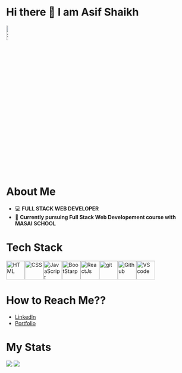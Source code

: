 <h1> Hi there 👋   I am Asif Shaikh</h1>

<picture>
  <source media="(prefers-color-scheme: dark)" srcset="https://c4.wallpaperflare.com/wallpaper/967/89/86/minimalism-code-quote-text-wallpaper-preview.jpg">
  <source media="(prefers-color-scheme: light)" srcset="https://cdn-icons-png.flaticon.com/128/9307/9307653.png">
  <img alt="Shows an illustrated sun in light mode and a moon with stars in dark mode." src="https://user-images.githubusercontent.com/25423296/163456779-a8556205-d0a5-45e2-ac17-42d089e3c3f8.png" width="10%">
</picture>

# About Me
- :computer: **FULL STACK WEB DEVELOPER**
- :book: **Currently pursuing Full Stack Web Developement course with MASAI SCHOOL**
# Tech Stack
<div style="display : flex">
<img alt="HTML" src="https://cdn-icons-png.flaticon.com/128/1051/1051277.png" width="50px">
<img alt="CSS" src="https://cdn-icons-png.flaticon.com/128/732/732190.png" width="50px">
<img alt="JavaScript" src="https://cdn-icons-png.flaticon.com/128/5968/5968292.png" width="50px">
<img alt="BootStarp" src="https://cdn-icons-png.flaticon.com/128/5968/5968672.png" width="50px">
  <img alt="ReactJs" src="https://cdn-icons-png.flaticon.com/128/1126/1126012.png" width="50px">
<img alt="git" src="https://cdn-icons-png.flaticon.com/128/1240/1240970.png" width="50px">
  <img alt="Github" src="https://cdn-icons-png.flaticon.com/128/4926/4926624.png" width="50px">
<img alt="VS code" src="https://cdn-icons-png.flaticon.com/128/906/906324.png" width="50px">
</div>

# How to Reach Me??
- [LinkedIn](https://www.linkedin.com/in/asif-shaikh-74bb26146/)
- [Portfolio](https://asifshaikh01.github.io/)

# My Stats

<img src="https://github-readme-streak-stats.herokuapp.com/?user=AsifShaikh01">
<img src="https://github-stats-alpha.vercel.app/api?username=AsifShaikh01">





<!--
**AsifShaikh01/AsifShaikh01** is a ✨ _special_ ✨ repository because its `README.md` (this file) appears on your GitHub profile.

Here are some ideas to get you started:

- 🔭 I’m currently working on ...
- 🌱 I’m currently learning ...
- 👯 I’m looking to collaborate on ...
- 🤔 I’m looking for help with ...
- 💬 Ask me about ...
- 📫 How to reach me: ...
- 😄 Pronouns: ...
- ⚡ Fun fact: ...
-->
